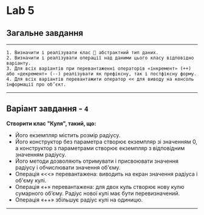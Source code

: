 # Lab 5

## Загальне завдання
----------
``` 
1. Визначити і реалізувати клас  абстрактний тип даних. 
2. Визначити і реалізувати операції над даними цього класу відповідно варіанту.
3. Для всіх варіантів при перевантаженні операторів «інкремент» (++) або «декремент» (--) реалізувати як префіксну, так і постфіксну форму.
4. Для всіх варіантів перевантажити оператор << для виводу на консоль інформації про об’єкт.
```
----------
## Варіант завдання - **```4```** 
__Створити клас "Куля", такий, що:__
- Його екземпляр містить розмір радіусу.
- Його конструктор без параметра створює екземпляр зі значенням 0, а 
конструктор з параметрами створює екземпляр з відповідним значенням 
радіусу.
- Його методи дозволяють отримувати і присвоювати значення радіусу і 
обчислювати значення об'єму.
- Операція «<<» перевантажена: виводить на екран значення радіуса і
об'єму кулі.
- Операція «+» перевантажена: для двох куль створює нову кулю
сумарного об’єму. Радіус нової кулі має бути перевизначений.
- Операція «++» збільшує радіус кулі на одиницю.


----------

 
